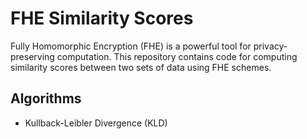 # FHE Similarity Scores

Fully Homomorphic Encryption (FHE) is a powerful tool for privacy-preserving computation. This repository contains code for computing similarity scores between two sets of data using FHE schemes.

## Algorithms
* Kullback-Leibler Divergence (KLD)
